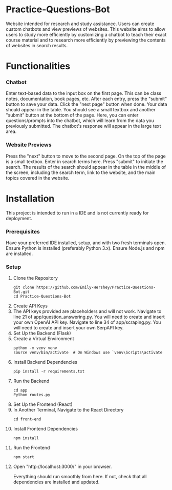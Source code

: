 # Practice-Questions-Bot
Website intended for research and study assistance. Users can create custom chatbots and view previews of websites. This website aims to allow users to study more efficiently by customizing a chatbot to teach their exact course material and to research more efficiently by previewing the contents of websites in search results.
<br>
<h1>Functionalities</h1>
<h3>Chatbot</h3>
<p>Enter text-based data to the input box on the first page. This can be class notes, documentation, book pages, etc. After each entry, press the "submit" button to save your data. Click the "next page" button when done. Your data should appear in the table. You should see a small textbox and another "submit" button at the bottom of the page. Here, you can enter questions/prompts into the chatbot, which will learn from the data you previously submitted. The chatbot's response will appear in the large text area.</p>
<h3>Website Previews</h3>
<p>Press the "next" button to move to the second page. On the top of the page is a small textbox. Enter in search terms here. Press "submit" to initiate the search. The results of the search should appear in the table in the middle of the screen, including the search term, link to the website, and the main topics covered in the website.</p>

<h1>Installation</h1>
<p>This project is intended to run in a IDE and is not currently ready for deployment. </p>
<h3>Prerequisites</h3>
<p>Have your preferred IDE installed, setup, and with two fresh terminals open. Ensure Python is installed (preferably Python 3.x). Ensure Node.js and npm are installed.</p>
<h3>Setup</h3>
<ol>
  <li>Clone the Repository</li>
  <pre><code>git clone https://github.com/Emily-Hershey/Practice-Questions-Bot.git
cd Practice-Questions-Bot</code></pre>
  <li>Create API Keys</li> 
    <li>The API keys provided are placeholders and will not work. Navigate to line 21 of app/question_answering.py. You will need to create and insert your own OpenAI API key. Navigate to line 34 of app/scraping.py. You will need to create and insert your own SerpAPI key.</li>
  <li>Set Up the Backend (Flask)</li>
    <li>Create a Virtual Environment</li> 
    <pre><code>python -m venv venv
source venv/bin/activate  # On Windows use `venv\Scripts\activate</code></pre>
    <li>Install Backend Dependencies</li> 
    <pre><code>pip install -r requirements.txt</code></pre>
    <li>Run the Backend</li> 
    <pre><code>cd app
Python routes.py</code></pre>
  <li>Set Up the Frontend (React)</li>
    <li>In Another Terminal, Navigate to the React Directory</li> 
    <pre><code>cd front-end</code></pre>
    <li>Install Frontend Dependencies</li>  
    <pre><code>npm install</code></pre>
    <li>Run the Frontend</li> 
    <pre><code>npm start</code></pre>
    <li>Open "http://localhost:3000/" in your browser.</li>
<p>Everything should run smoothly from here. If not, check that all dependencies are installed and updated.</p>

